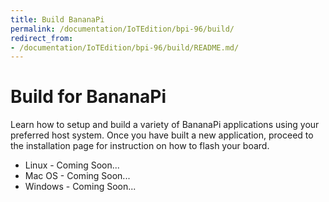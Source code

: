 ```yaml
---
title: Build BananaPi
permalink: /documentation/IoTEdition/bpi-96/build/
redirect_from:
- /documentation/IoTEdition/bpi-96/build/README.md/
---
```

# Build for BananaPi

Learn how to setup and build a variety of BananaPi applications using your preferred host system. Once you have built a new application, proceed to the installation page for instruction on how to flash your board.

- Linux - Coming Soon...
- Mac OS - Coming Soon...
- Windows - Coming Soon...
